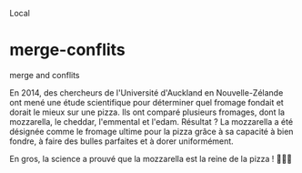 Local

# merge-conflits

merge and conflits

En 2014, des chercheurs de l'Université d'Auckland en Nouvelle-Zélande ont mené une étude scientifique pour déterminer quel fromage fondait et dorait le mieux sur une pizza. Ils ont comparé plusieurs fromages, dont la mozzarella, le cheddar, l'emmental et l'edam. Résultat ? La mozzarella a été désignée comme le fromage ultime pour la pizza grâce à sa capacité à bien fondre, à faire des bulles parfaites et à dorer uniformément.

En gros, la science a prouvé que la mozzarella est la reine de la pizza ! 👑🧀🍕
